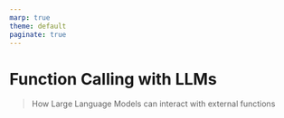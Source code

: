 ```yaml
---
marp: true
theme: default
paginate: true
---
```

# Function Calling with LLMs

> How Large Language Models can interact with external functions

